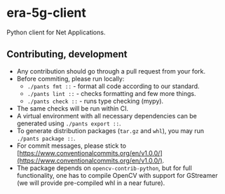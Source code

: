 # era-5g-client
Python client for Net Applications.

## Contributing, development

- Any contribution should go through a pull request from your fork.
- Before commiting, please run locally:
  - `./pants fmt ::` - format all code according to our standard.
  - `./pants lint ::` - checks formatting and few more things.
  - `./pants check ::` - runs type checking (mypy).
- The same checks will be run within CI.
- A virtual environment with all necessary dependencies can be generated using `./pants export ::`.
- To generate distribution packages (`tar.gz` and `whl`), you may run `./pants package ::`.
- For commit messages, please stick to [https://www.conventionalcommits.org/en/v1.0.0/](https://www.conventionalcommits.org/en/v1.0.0/).
- The package depends on `opencv-contrib-python`, but for full functionality, one has to compile OpenCV with support for GStreamer (we will provide pre-compiled whl in a near future).